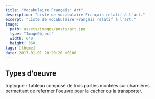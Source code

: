 ```yaml
---
title: "Vocabulaire Français: Art"
description: "Liste de vocabulaire Français relatif à l'art."
excerpt: "Liste de vocabulaire Français relatif à l'art."
image:
  path: assets/images/posts/art.jpg
  type: "ImageObject"
  width: 640
  height: 360
tags: [theme]
date: 2017-01-01 20:20:20 +0100
---
```


## Types d'oeuvre

triptyque
: Tableau composé de trois parties montées sur charnières permettant de refermer l'oeuvre pour la cacher ou la transporter.
